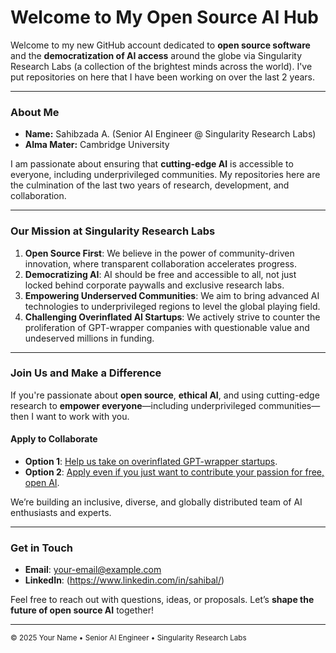 # Welcome to My Open Source AI Hub

Welcome to my new GitHub account dedicated to **open source software** and the **democratization of AI access** around the globe via Singularity Research Labs (a collection of the brightest minds across the world). I've put repositories on here that I have been working on over the last 2 years. 

---
### About Me

- **Name:** Sahibzada A. (Senior AI Engineer @ Singularity Research Labs)
- **Alma Mater:** Cambridge University 

I am passionate about ensuring that **cutting-edge AI** is accessible to everyone, including underprivileged communities. My repositories here are the culmination of the last two years of research, development, and collaboration.

---
### Our Mission at Singularity Research Labs

1. **Open Source First**: We believe in the power of community-driven innovation, where transparent collaboration accelerates progress.  
2. **Democratizing AI**: AI should be free and accessible to all, not just locked behind corporate paywalls and exclusive research labs.  
3. **Empowering Underserved Communities**: We aim to bring advanced AI technologies to underprivileged regions to level the global playing field.  
4. **Challenging Overinflated AI Startups**: We actively strive to counter the proliferation of GPT-wrapper companies with questionable value and undeserved millions in funding.

---
### Join Us and Make a Difference

If you're passionate about **open source**, **ethical AI**, and using cutting-edge research to **empower everyone**—including underprivileged communities—then I want to work with you. 

#### Apply to Collaborate
- **Option 1**: [Help us take on overinflated GPT-wrapper startups](https://forms.gle/iwQNA9hXPFbzj37y9).
- **Option 2**: [Apply even if you just want to contribute your passion for free, open AI](https://forms.gle/iwQNA9hXPFbzj37y9).

We’re building an inclusive, diverse, and globally distributed team of AI enthusiasts and experts. 

---
### Get in Touch

- **Email**: [your-email@example.com](mailto:sahibzada@singularityresearchlabs.com)  
- **LinkedIn**: (https://www.linkedin.com/in/sahibal/)

Feel free to reach out with questions, ideas, or proposals. Let’s **shape the future of open source AI** together!

---

<sub>© 2025 Your Name • Senior AI Engineer • Singularity Research Labs</sub>

<!--
**Sahibzada-A/Sahibzada-A** is a ✨ _special_ ✨ repository because its `README.md` (this file) appears on your GitHub profile.

Here are some ideas to get you started:

- 🔭 I’m currently working on ...
- 🌱 I’m currently learning ...
- 👯 I’m looking to collaborate on ...
- 🤔 I’m looking for help with ...
- 💬 Ask me about ...
- 📫 How to reach me: ...
- 😄 Pronouns: ...
- ⚡ Fun fact: ...
-->
